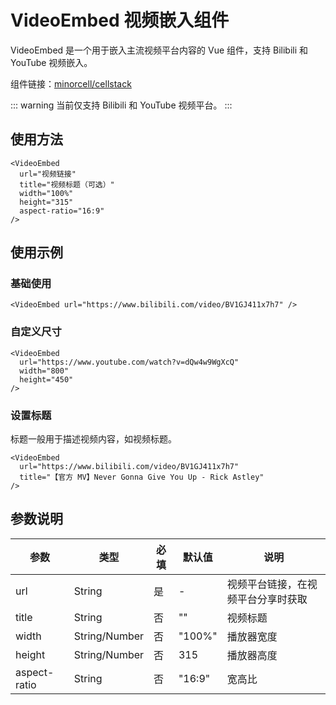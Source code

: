 # VideoEmbed 视频嵌入组件

VideoEmbed 是一个用于嵌入主流视频平台内容的 Vue 组件，支持 Bilibili 和 YouTube 视频嵌入。

组件链接：[minorcell/cellstack](https://github.com/minorcell/cellstack/blob/main/docs/.vitepress/theme/components/VideoEmbed.vue)

::: warning
当前仅支持 Bilibili 和 YouTube 视频平台。
:::

## 使用方法

```vue
<VideoEmbed
  url="视频链接"
  title="视频标题（可选）"
  width="100%"
  height="315"
  aspect-ratio="16:9"
/>
```

## 使用示例

### 基础使用

<VideoEmbed url="https://www.bilibili.com/video/BV1GJ411x7h7" />

```vue
<VideoEmbed url="https://www.bilibili.com/video/BV1GJ411x7h7" />
```

### 自定义尺寸

<VideoEmbed
  url="https://www.youtube.com/watch?v=dQw4w9WgXcQ"
  width="800"
  height="450"
/>

```vue
<VideoEmbed
  url="https://www.youtube.com/watch?v=dQw4w9WgXcQ"
  width="800"
  height="450"
/>
```

### 设置标题

标题一般用于描述视频内容，如视频标题。

<VideoEmbed
  url="https://www.bilibili.com/video/BV1GJ411x7h7"
  title="【官方 MV】Never Gonna Give You Up - Rick Astley"
/>

```vue
<VideoEmbed
  url="https://www.bilibili.com/video/BV1GJ411x7h7"
  title="【官方 MV】Never Gonna Give You Up - Rick Astley"
/>
```

## 参数说明

| 参数         | 类型          | 必填 | 默认值 | 说明                               |
| ------------ | ------------- | ---- | ------ | ---------------------------------- |
| url          | String        | 是   | -      | 视频平台链接，在视频平台分享时获取 |
| title        | String        | 否   | ""     | 视频标题                           |
| width        | String/Number | 否   | "100%" | 播放器宽度                         |
| height       | String/Number | 否   | 315    | 播放器高度                         |
| aspect-ratio | String        | 否   | "16:9" | 宽高比                             |
